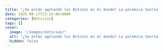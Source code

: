 ```yaml
---
title: "¿Se están agotando los Bitcoin en el mundo? La polémica teoría ‘reseller’ de Strategy"
date: 2025-08-17T13:14:06+0000
categories: [Noticias]
tags: []
cover:
  image: "/images/noticias/"
  alt: "¿Se están agotando los Bitcoin en el mundo? La polémica teoría ‘reseller’ de Strategy"
  hidden: false
---
```



